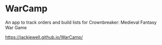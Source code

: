 # WarCamp
An app to track orders and build lists for Crownbreaker: Medieval Fantasy War Game

https://jackjewell.github.io/WarCamp/
